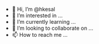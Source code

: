- 👋 Hi, I’m @hkesal
- 👀 I’m interested in ...
- 🌱 I’m currently learning ...
- 💞️ I’m looking to collaborate on ...
- 📫 How to reach me ...

<!---
hkesal/hkesal is a ✨ special ✨ repository because its `README.md` (this file) appears on your GitHub profile.
You can click the Preview link to take a look at your changes.
--->

